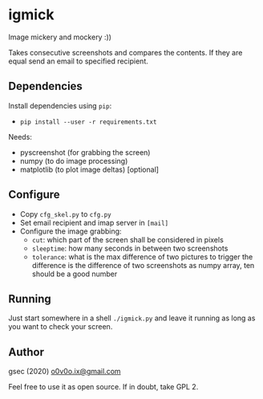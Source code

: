 igmick
======
Image mickery and mockery :))

Takes consecutive screenshots and compares the contents. If they are equal send an email 
to specified recipient.

Dependencies
--------------------------------------------------------------------------------
Install dependencies using `pip`:
- `pip install --user -r requirements.txt`

Needs:
* pyscreenshot  (for grabbing the screen)
* numpy         (to do image processing)
* matplotlib    (to plot image deltas) [optional]


Configure
--------------------------------------------------------------------------------
* Copy `cfg_skel.py` to `cfg.py`
* Set email recipient and imap server in `[mail]`
* Configure the image grabbing:
    - `cut`: which part of the screen shall be considered in pixels
    - `sleeptime`: how many seconds in between two screenshots
    - `tolerance`: what is the max difference of two pictures to trigger
        the difference is the difference of two screenshots as numpy array,
        ten should be a good number


Running
--------------------------------------------------------------------------------
Just start somewhere in a shell `./igmick.py` and leave it running as long as you want to 
check your screen.

Author
--------------------------------------------------------------------------------
gsec (2020) <o0v0o.ix@gmail.com>

Feel free to use it as open source. If in doubt, take GPL 2.
